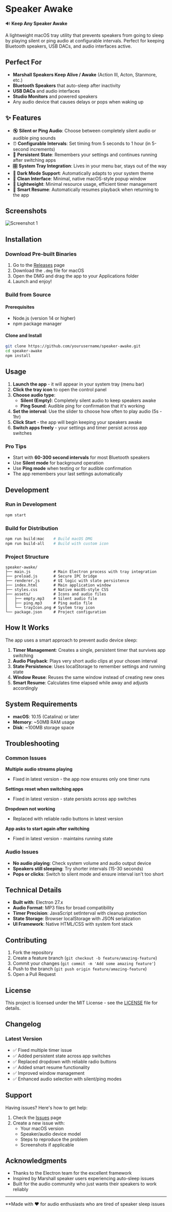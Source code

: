 # Speaker Awake

🔊 **Keep Any Speaker Awake**

A lightweight macOS tray utility that prevents speakers from going to sleep by playing silent or ping audio at configurable intervals. Perfect for keeping Bluetooth speakers, USB DACs, and audio interfaces active.



## Perfect For

- **Marshall Speakers Keep Alive / Awake** (Action III, Acton, Stanmore, etc.)
- **Bluetooth Speakers** that auto-sleep after inactivity
- **USB DACs** and audio interfaces
- **Studio Monitors** and powered speakers
- Any audio device that causes delays or pops when waking up


## ✨ Features

- 🔇 **Silent or Ping Audio**: Choose between completely silent audio or audible ping sounds
- ⏰ **Configurable Intervals**: Set timing from 5 seconds to 1 hour (in 5-second increments)
- 💾 **Persistent State**: Remembers your settings and continues running after switching apps
- 🎛️ **System Tray Integration**: Lives in your menu bar, stays out of the way
- 🌙 **Dark Mode Support**: Automatically adapts to your system theme
- 📱 **Clean Interface**: Minimal, native macOS-style popup window
- 🚀 **Lightweight**: Minimal resource usage, efficient timer management
- 🔄 **Smart Resume**: Automatically resumes playback when returning to the app


## Screenshots

![Screenshot 1](screenshot.png)


## Installation

### Download Pre-built Binaries

1. Go to the [Releases](https://github.com/yourusername/speaker-awake/releases) page
2. Download the `.dmg` file for macOS
3. Open the DMG and drag the app to your Applications folder
4. Launch and enjoy!

### Build from Source

#### Prerequisites

- Node.js (version 14 or higher)
- npm package manager

#### Clone and Install

```bash
git clone https://github.com/yourusername/speaker-awake.git
cd speaker-awake
npm install
```

## Usage

1. **Launch the app** - it will appear in your system tray (menu bar)
2. **Click the tray icon** to open the control panel
3. **Choose audio type**:
   - **Silent (Empty)**: Completely silent audio to keep speakers awake
   - **Ping Sound**: Audible ping for confirmation that it's working
4. **Set the interval**: Use the slider to choose how often to play audio (5s - 1hr)
5. **Click Start** - the app will begin keeping your speakers awake
6. **Switch apps freely** - your settings and timer persist across app switches

### Pro Tips

- Start with **60-300 second intervals** for most Bluetooth speakers
- Use **Silent mode** for background operation
- Use **Ping mode** when testing or for audible confirmation
- The app remembers your last settings automatically

## Development

### Run in Development

```bash
npm start
```

### Build for Distribution

```bash
npm run build:mac    # Build macOS DMG
npm run build-all    # Build with custom icon
```

### Project Structure

```
speaker-awake/
├── main.js          # Main Electron process with tray integration
├── preload.js       # Secure IPC bridge
├── renderer.js      # UI logic with state persistence
├── index.html       # Main application window
├── styles.css       # Native macOS-style CSS
├── assets/          # Icons and audio files
│   ├── empty.mp3    # Silent audio file
│   ├── ping.mp3     # Ping audio file
│   └── trayIcon.png # System tray icon
└── package.json     # Project configuration
```

## How It Works

The app uses a smart approach to prevent audio device sleep:

1. **Timer Management**: Creates a single, persistent timer that survives app switching
2. **Audio Playback**: Plays very short audio clips at your chosen interval
3. **State Persistence**: Uses localStorage to remember settings and running state
4. **Window Reuse**: Reuses the same window instead of creating new ones
5. **Smart Resume**: Calculates time elapsed while away and adjusts accordingly

## System Requirements

- **macOS**: 10.15 (Catalina) or later
- **Memory**: ~50MB RAM usage
- **Disk**: ~100MB storage space

## Troubleshooting

### Common Issues

**Multiple audio streams playing**
- Fixed in latest version - the app now ensures only one timer runs

**Settings reset when switching apps**
- Fixed in latest version - state persists across app switches

**Dropdown not working**
- Replaced with reliable radio buttons in latest version

**App asks to start again after switching**
- Fixed in latest version - maintains running state

### Audio Issues

- **No audio playing**: Check system volume and audio output device
- **Speakers still sleeping**: Try shorter intervals (15-30 seconds)
- **Pops or clicks**: Switch to silent mode and ensure interval isn't too short

## Technical Details

- **Built with**: Electron 27.x
- **Audio Format**: MP3 files for broad compatibility
- **Timer Precision**: JavaScript setInterval with cleanup protection
- **State Storage**: Browser localStorage with JSON serialization
- **UI Framework**: Native HTML/CSS with system font stack

## Contributing

1. Fork the repository
2. Create a feature branch (`git checkout -b feature/amazing-feature`)
3. Commit your changes (`git commit -m 'Add some amazing feature'`)
4. Push to the branch (`git push origin feature/amazing-feature`)
5. Open a Pull Request

## License

This project is licensed under the MIT License - see the [LICENSE](LICENSE) file for details.

## Changelog

### Latest Version
- ✅ Fixed multiple timer issue
- ✅ Added persistent state across app switches
- ✅ Replaced dropdown with reliable radio buttons
- ✅ Added smart resume functionality
- ✅ Improved window management
- ✅ Enhanced audio selection with silent/ping modes

## Support

Having issues? Here's how to get help:

1. Check the [Issues](https://github.com/yourusername/speaker-awake/issues) page
2. Create a new issue with:
   - Your macOS version
   - Speaker/audio device model
   - Steps to reproduce the problem
   - Screenshots if applicable

## Acknowledgments

- Thanks to the Electron team for the excellent framework
- Inspired by Marshall speaker users experiencing auto-sleep issues
- Built for the audio community who just wants their speakers to work reliably

---

**Made with ❤️ for audio enthusiasts who are tired of speaker sleep issues
